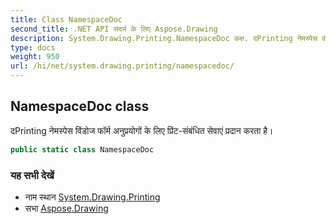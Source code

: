 ```yaml
---
title: Class NamespaceDoc
second_title: .NET API संदर्भ के लिए Aspose.Drawing
description: System.Drawing.Printing.NamespaceDoc कक्ष. दPrinting नेमस्पेस वंडज फर्म अनुप्रयगं के लए प्रंटसंबंधत सेवएं प्रदन करत है
type: docs
weight: 950
url: /hi/net/system.drawing.printing/namespacedoc/
---
```

## NamespaceDoc class

दPrinting नेमस्पेस विंडोज फॉर्म अनुप्रयोगों के लिए प्रिंट-संबंधित सेवाएं प्रदान करता है।

```csharp
public static class NamespaceDoc
```

### यह सभी देखें

* नाम स्थान [System.Drawing.Printing](../../system.drawing.printing/)
* सभा [Aspose.Drawing](../../)


